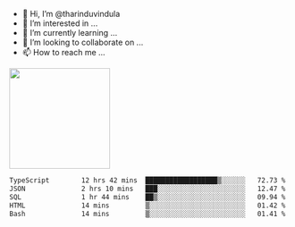 - 👋 Hi, I’m @tharinduvindula
- 👀 I’m interested in ...
- 🌱 I’m currently learning ...
- 💞️ I’m looking to collaborate on ...
- 📫 How to reach me ...

<!---
tharinduvindula/tharinduvindula is a ✨ special ✨ repository because its `README.md` (this file) appears on your GitHub profile.
You can click the Preview link to take a look at your changes.
--->

<img height="180em" src="https://github-readme-stats.vercel.app/api?username=tharinduvindula&show_icons=true&hide_border=false&&count_private=true&include_all_commits=true" />


<!--START_SECTION:waka-->

```txt
TypeScript        12 hrs 42 mins  ██████████████████▒░░░░░░   72.73 %
JSON              2 hrs 10 mins   ███░░░░░░░░░░░░░░░░░░░░░░   12.47 %
SQL               1 hr 44 mins    ██▒░░░░░░░░░░░░░░░░░░░░░░   09.94 %
HTML              14 mins         ▒░░░░░░░░░░░░░░░░░░░░░░░░   01.42 %
Bash              14 mins         ▒░░░░░░░░░░░░░░░░░░░░░░░░   01.41 %
```

<!--END_SECTION:waka-->
